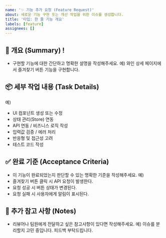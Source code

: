 ```yaml
---
name: '✨ 기능 추가 요청 (Feature Request)'
about: 새로운 기능 구현 또는 개선 작업을 위한 이슈를 생성합니다.
title: '타입: 한 줄 기능 개요'
labels: [feature]
assignees: []
---
```


## 📝 개요 (Summary) !

- 구현할 기능에 대한 간단하고 명확한 설명을 작성해주세요.
  예) 와인 상세 페이지에서 즐겨찾기 버튼 기능을 구현합니다.

## 📦 세부 작업 내용 (Task Details)

예)

- UI 컴포넌트 생성 또는 수정
- 상태 관리(Store) 연동
- API 연동 / 비즈니스 로직 작성
- 입력값 검증 / 에러 처리
- 반응형 및 접근성 고려
- 테스트 코드 작성

## ✅ 완료 기준 (Acceptance Criteria)

- 이 기능이 완료되었는지 판단할 수 있는 명확한 기준을 작성해주세요.
  예)
- 즐겨찾기 버튼 클릭 시 API 요청이 발생한다.
- 요청 성공 시 버튼 상태가 변경된다.
- 요청 실패 시 사용자에게 알림이 표시된다.

## 💬 추가 참고 사항 (Notes)

- 리뷰어나 팀원에게 전달하고 싶은 참고사항이 있다면 작성해주세요.
  예) 이슈를 분리할지 고민 중입니다. 피드백 부탁드립니다.
